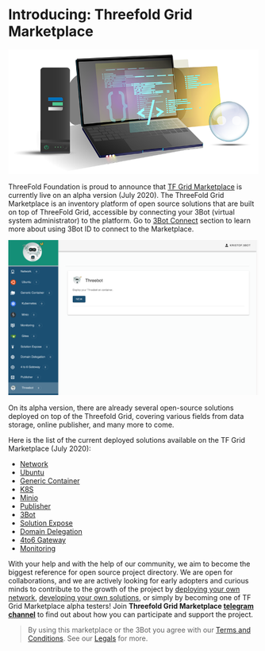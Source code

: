 
# Introducing: Threefold Grid Marketplace

![](./img/Homepagelaptop.png)

ThreeFold Foundation is proud to announce that [TF Grid Marketplace](www.marketplace.grid.tf) is currently live on an alpha version (July 2020). The ThreeFold Grid Marketplace is an inventory platform of open source solutions that are built on top of ThreeFold Grid, accessible by connecting your 3Bot (virtual system administrator) to the platform. Go to [3Bot Connect](3Botconnect.md) section to learn more about using 3Bot ID to connect to the Marketplace.

![](./img/3Bot_launch.png)

On its alpha version, there are already several open-source solutions deployed on top of the Threefold Grid, covering various fields from data storage, online publisher, and many more to come. 

Here is the list of the current deployed solutions available on the TF Grid Marketplace (July 2020):

- [Network](network.md)
- [Ubuntu](ubuntu.md)
- [Generic Container](generic_container.md)
- [K8S](k8s.md)
- [Minio](minio.md)
- [Publisher](publisher.md)
- [3Bot](3Bot.md)
- [Solution Expose](solution_expose.md)
- [Domain Delegation](domain_delegation.md)
- [4to6 Gateway](4to6gateway.md)
- [Monitoring](monitoring.md)

With your help and with the help of our community, we aim to become the biggest reference for open source project directory. We are open for collaborations, and we are actively looking for early adopters and curious minds to contribute to the growth of the project by [deploying your own network](#getting_started_network.md), [developing your own solutions](getting_started_first_solution.md), or simply by becoming one of TF Grid Marketplace alpha testers! Join __Threefold Grid Marketplace [telegram channel](https://t.me/joinchat/BwOvOxxgK59GmRoZ2_sM0w)__ to find out about how you can participate and support the project.


> By using this marketplace or the 3Bot  you agree with our [Terms and Conditions](terms_conditions). See our [Legals](#legals.md) for more.